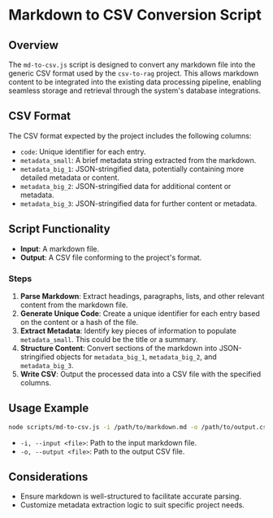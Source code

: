 # Markdown to CSV Conversion Script

## Overview

The `md-to-csv.js` script is designed to convert any markdown file into the generic CSV format used by the `csv-to-rag` project. This allows markdown content to be integrated into the existing data processing pipeline, enabling seamless storage and retrieval through the system's database integrations.

## CSV Format

The CSV format expected by the project includes the following columns:

- `code`: Unique identifier for each entry.
- `metadata_small`: A brief metadata string extracted from the markdown.
- `metadata_big_1`: JSON-stringified data, potentially containing more detailed metadata or content.
- `metadata_big_2`: JSON-stringified data for additional content or metadata.
- `metadata_big_3`: JSON-stringified data for further content or metadata.

## Script Functionality

- **Input**: A markdown file.
- **Output**: A CSV file conforming to the project's format.

### Steps

1. **Parse Markdown**: Extract headings, paragraphs, lists, and other relevant content from the markdown file.
2. **Generate Unique Code**: Create a unique identifier for each entry based on the content or a hash of the file.
3. **Extract Metadata**: Identify key pieces of information to populate `metadata_small`. This could be the title or a summary.
4. **Structure Content**: Convert sections of the markdown into JSON-stringified objects for `metadata_big_1`, `metadata_big_2`, and `metadata_big_3`.
5. **Write CSV**: Output the processed data into a CSV file with the specified columns.

## Usage Example

```bash
node scripts/md-to-csv.js -i /path/to/markdown.md -o /path/to/output.csv
```

- `-i, --input <file>`: Path to the input markdown file.
- `-o, --output <file>`: Path to the output CSV file.

## Considerations

- Ensure markdown is well-structured to facilitate accurate parsing.
- Customize metadata extraction logic to suit specific project needs.
